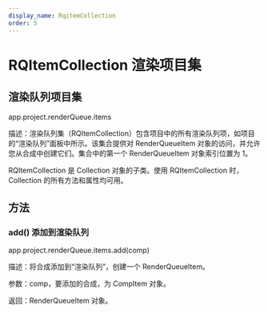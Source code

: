 ```yaml
---
display_name: RqitemCollection
order: 5
---
```


# RQItemCollection 渲染项目集

## 渲染队列项目集

app.project.renderQueue.items

描述：渲染队列集（RQItemCollection）包含项目中的所有渲染队列项，如项目的“渲染队列”面板中所示。该集合提供对 RenderQueueItem 对象的访问，并允许您从合成中创建它们。集合中的第一个 RenderQueueItem 对象索引位置为 1。

RQItemCollection 是 Collection 对象的子类。使用 RQItemCollection 时，Collection 的所有方法和属性均可用。

## 方法

### add() 添加到渲染队列

app.project.renderQueue.items.add(comp)

描述：将合成添加到“渲染队列”，创建一个 RenderQueueItem。

参数：comp，要添加的合成，为 CompItem 对象。

返回：RenderQueueItem 对象。
